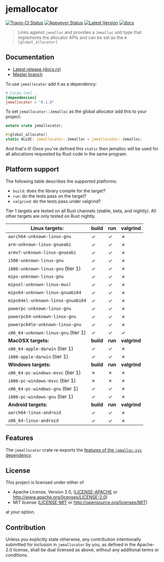 # jemallocator

[![Travis-CI Status]][travis] [![Appveyor Status]][appveyor] [![Latest Version]][crates.io] [![docs]][docs.rs]

> Links against `jemalloc` and provides a `Jemalloc` unit type that implements
> the allocator APIs and can be set as the `#[global_allocator]`

## Documentation

* [Latest release (docs.rs)][docs.rs]
* [Master branch][master_docs]

To use `jemallocator` add it as a dependency:

```toml
# Cargo.toml
[dependencies]
jemallocator = "0.1.8"
```

To set `jemallocator::Jemalloc` as the global allocator add this to your project:

```rust
extern crate jemallocator;

#[global_allocator]
static ALLOC: jemallocator::Jemalloc = jemallocator::Jemalloc;
```

And that's it! Once you've defined this `static` then jemalloc will be used for
all allocations requested by Rust code in the same program.

## Platform support

The following table describes the supported platforms: 

* `build`: does the library compile for the target?
* `run`: do the tests pass on the target?
* `valgrind`: do the tests pass under valgrind?

Tier 1 targets are tested on all Rust channels (stable, beta, and nightly). All
other targets are only tested on Rust nightly.

| Linux targets:                      | build     | run     | valgrind     |
|-------------------------------------|-----------|---------|--------------|
| `aarch64-unknown-linux-gnu`         | ✓         | ✓       | ✗            |
| `arm-unknown-linux-gnueabi`         | ✓         | ✓       | ✗            |
| `armv7-unknown-linux-gnueabi`       | ✓         | ✓       | ✗            |
| `i586-unknown-linux-gnu`            | ✓         | ✓       | ✗            |
| `i686-unknown-linux-gnu` (tier 1)   | ✓         | ✓       | ✗            |
| `mips-unknown-linux-gnu`            | ✓         | ✓       | ✗            |
| `mipsel-unknown-linux-musl`         | ✓         | ✓       | ✗            |
| `mips64-unknown-linux-gnuabi64`     | ✓         | ✓       | ✗            |
| `mips64el-unknown-linux-gnuabi64`   | ✓         | ✓       | ✗            |
| `powerpc-unknown-linux-gnu`         | ✓         | ✓       | ✗            |
| `powerpc64-unknown-linux-gnu`       | ✓         | ✓       | ✗            |
| `powerpc64le-unknown-linux-gnu`     | ✓         | ✓       | ✗            |
| `x86_64-unknown-linux-gnu` (tier 1) | ✓         | ✓       | ✓            |
| **MacOSX targets:**                 | **build** | **run** | **valgrind** |
| `x86_64-apple-darwin` (tier 1)      | ✓         | ✓       | ✗            |
| `i686-apple-darwin` (tier 1)        | ✓         | ✓       | ✗            |
| **Windows targets:**                | **build** | **run** | **valgrind** |
| `x86_64-pc-windows-msvc` (tier 1)   | ✗         | ✗       | ✗            |
| `i686-pc-windows-msvc` (tier 1)     | ✗         | ✗       | ✗            |
| `x86_64-pc-windows-gnu` (tier 1)    | ✓         | ✓       | ✗            |
| `i686-pc-windows-gnu` (tier 1)      | ✓         | ✓       | ✗            |
| **Android targets:**                | **build** | **run** | **valgrind** |
| `aarch64-linux-android`             | ✓         | ✓       | ✗            |
| `x86_64-linux-android`              | ✓         | ✓       | ✗            |

## Features

The `jemallocator` crate re-exports the [features of the `jemalloc-sys`
dependency](https://github.com/alexcrichton/jemallocator/blob/master/jemalloc-sys/readme.md).

## License

This project is licensed under either of

 * Apache License, Version 2.0, ([LICENSE-APACHE](LICENSE-APACHE) or
   http://www.apache.org/licenses/LICENSE-2.0)
 * MIT license ([LICENSE-MIT](LICENSE-MIT) or
   http://opensource.org/licenses/MIT)

at your option.

## Contribution

Unless you explicitly state otherwise, any contribution intentionally submitted
for inclusion in `jemallocator` by you, as defined in the Apache-2.0 license,
shall be dual licensed as above, without any additional terms or conditions.

[travis]: https://travis-ci.org/alexcrichton/jemallocator
[Travis-CI Status]: https://travis-ci.org/alexcrichton/jemallocator.svg?branch=master
[appveyor]: https://ci.appveyor.com/project/alexcrichton/jemallocator/branch/master
[Appveyor Status]: https://ci.appveyor.com/api/projects/status/github/alexcrichton/jemallocator?branch=master&svg=true
[Latest Version]: https://img.shields.io/crates/v/jemallocator.svg
[crates.io]: https://crates.io/crates/jemallocator
[docs]: https://docs.rs/jemallocator/badge.svg
[docs.rs]: https://docs.rs/jemallocator/
[master_docs]: https://alexcrichton.github.io/jemallocator/jemallocator
